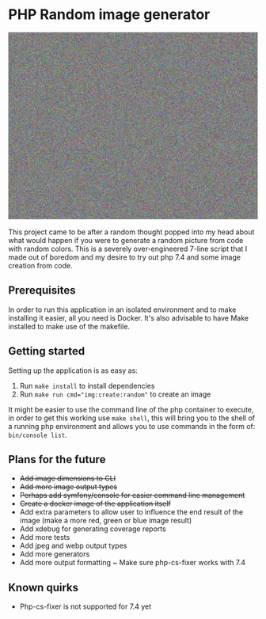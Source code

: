 # PHP Random image generator

![Example image](docs/example.png "Example image")

This project came to be after a random thought popped into my head about what would happen
if you were to generate a random picture from code with random colors. This is a severely
over-engineered 7-line script that I made out of boredom and my desire to try out php
7.4 and some image creation from code.

## Prerequisites

In order to run this application in an isolated environment and to make installing it
easier, all you need is Docker. It's also advisable to have Make installed to
make use of the makefile.

## Getting started

Setting up the application is as easy as:
1. Run `make install` to install dependencies
2. Run `make run cmd="img:create:random"` to create an image

It might be easier to use the command line of the php container to execute,
in order to get this working use `make shell`, this will bring you to the
shell of a running php environment and allows you to use commands in the form
of: `bin/console list`.

## Plans for the future

- ~~Add image dimensions to CLI~~
- ~~Add more image output types~~
- ~~Perhaps add symfony/console for easier command line management~~
- ~~Create a docker image of the application itself~~
- Add extra parameters to allow user to influence the end result of the image (make a more red, green or blue image result)
- Add xdebug for generating coverage reports
- Add more tests
- Add jpeg and webp output types
- Add more generators
- Add more output formatting
~ Make sure php-cs-fixer works with 7.4

## Known quirks

- Php-cs-fixer is not supported for 7.4 yet
